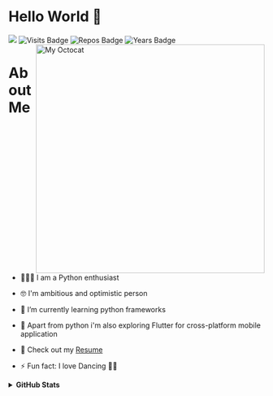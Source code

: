 # Hello World 🤗 
![](https://komarev.com/ghpvc/?username=anjali-patel21&color=red&style=flat)
![Visits Badge](https://badges.pufler.dev/visits/anjali-patel21/anjali-patel21/?color=red)
![Repos Badge](https://badges.pufler.dev/repos/anjali-patel21/?color=red)
![Years Badge](https://badges.pufler.dev/years/anjali-patel21/?color=red)
<img align ="right" height = 450 width = 450 alt="My Octocat" src="https://user-images.githubusercontent.com/50026172/112943892-b892bb80-914f-11eb-883c-65ceb0143274.png">

# About Me

- 👩🏼‍💻 I am a Python enthusiast 
- 🤓 I'm ambitious and optimistic person

- 🌱 I’m currently learning python frameworks
- 🔭 Apart from python i'm also exploring Flutter for cross-platform mobile application
- 📄 Check out my [Resume](https://drive.google.com/drive/u/0/my-drive)

- ⚡ Fun fact: I love Dancing 💃🏼





<details>	
  <summary><b>GitHub Stats</b></summary>
<img alt="" src="https://github-readme-stats.vercel.app/api?username=anjali-patel21&count_private=true&show_icons=truehow_icons=true&hide_border=true" /> <br>
Some Advance Stats about my GitHub Profile - https://gitstats.me/anjali-patel21<br>
My 2020 GitHub Skyline                    - https://skyline.github.com/anjali-patel21/2020
  
</details>

<!--
**anjali-patel21/anjali-patel21** is a ✨ _special_ ✨ repository because its `README.md` (this file) appears on your GitHub profile.

- 🔭 I’m currently working on .
- 🌱 I’m currently learning python
- 👯 I’m looking to collaborate on ...
- 🤔 I’m looking for help with ...
- 💬 Ask me about ...
- 📫 How to reach me: ...
- 😄 Pronouns: ...
- ⚡ Fun fact: ...
- 🔭 I’m currently working on . <br>
🌱 I’m currently learning python <br>
👯 I’m looking to collaborate on ... <br>
🤔 I’m looking for help with ...



-->

